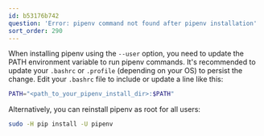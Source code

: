 ```yaml
---
id: b53176b742
question: 'Error: pipenv command not found after pipenv installation'
sort_order: 290
---
```


When installing pipenv using the `--user` option, you need to update the PATH environment variable to run pipenv commands. It's recommended to update your `.bashrc` or `.profile` (depending on your OS) to persist the change. Edit your `.bashrc` file to include or update a line like this:

```bash
PATH="<path_to_your_pipenv_install_dir>:$PATH"
```

Alternatively, you can reinstall pipenv as root for all users:

```bash
sudo -H pip install -U pipenv
```